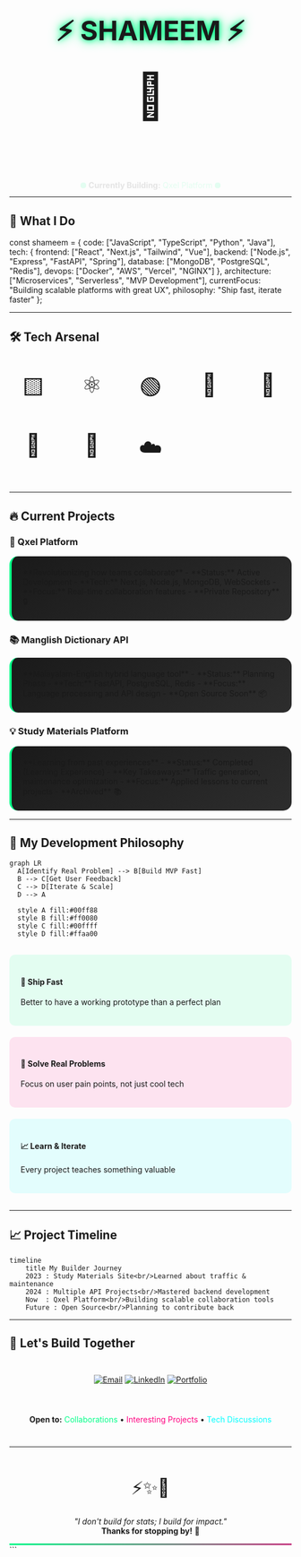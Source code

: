 <style>
  @keyframes float {
    0%, 100% { transform: translateY(0px); }
    50% { transform: translateY(-10px); }
  }
  
  @keyframes glow {
    0%, 100% { text-shadow: 0 0 10px #00ff88, 0 0 20px #00ff88; }
    50% { text-shadow: 0 0 20px #ff0080, 0 0 30px #ff0080; }
  }
  
  @keyframes typewriter {
    from { width: 0; }
    to { width: 100%; }
  }
  
  @keyframes fadeIn {
    from { opacity: 0; transform: translateY(20px); }
    to { opacity: 1; transform: translateY(0); }
  }
  
  @keyframes rotate3D {
    0% { transform: rotateY(0deg) rotateX(0deg); }
    100% { transform: rotateY(360deg) rotateX(360deg); }
  }
  
  .floating { animation: float 3s ease-in-out infinite; }
  .glowing { animation: glow 2s ease-in-out infinite; }
  .typewriter { 
    overflow: hidden;
    border-right: .15em solid #00ff88;
    white-space: nowrap;
    animation: typewriter 3s steps(40) 1s both, blink-caret .75s step-end infinite;
  }
  .fade-in { animation: fadeIn 1s ease-out; }
  .rotate-3d { animation: rotate3D 10s linear infinite; }
  
  @keyframes blink-caret {
    from, to { border-color: transparent; }
    50% { border-color: #00ff88; }
  }
  
  .tech-icon {
    display: inline-block;
    transition: all 0.3s ease;
    font-size: 2.5rem;
    margin: 10px;
  }
  
  .tech-icon:hover {
    transform: scale(1.5) rotate(15deg);
    filter: drop-shadow(0 0 10px #ff0080);
  }
  
  .project-card {
    background: linear-gradient(145deg, #1a1a1a, #2d2d2d);
    border-radius: 15px;
    padding: 20px;
    margin: 15px 0;
    border-left: 4px solid #00ff88;
    transition: all 0.3s ease;
  }
  
  .project-card:hover {
    transform: translateX(10px);
    border-left: 4px solid #ff0080;
    box-shadow: 0 10px 30px rgba(0, 255, 136, 0.2);
  }
  
  .pulse-dot {
    display: inline-block;
    width: 10px;
    height: 10px;
    border-radius: 50%;
    background: #00ff88;
    animation: pulse 1.5s infinite;
  }
  
  @keyframes pulse {
    0% { transform: scale(1); opacity: 1; }
    50% { transform: scale(2); opacity: 0.5; }
    100% { transform: scale(1); opacity: 1; }
  }
</style>

<div align="center">

<!-- Main Header with Custom Animation -->
<h1 class="glowing" style="font-size: 3rem; margin-bottom: 0;">
  ⚡ SHAMEEM ⚡
</h1>

<!-- Floating Avatar -->
<div class="floating" style="font-size: 5rem; margin: 20px 0;">
  🚀
</div>

<!-- Typewriter Effect -->
<h2 class="typewriter" style="font-size: 1.8rem; margin: 20px auto; width: fit-content;">
  Full-Stack Developer & Product Builder
</h2>

<!-- Animated Status -->
<div class="fade-in" style="margin: 30px 0;">
  <span class="pulse-dot"></span>
  <strong>Currently Building:</strong> 
  <span style="color: #00ff88;">Qxel Platform</span>
  <span class="pulse-dot"></span>
</div>

</div>

---

## 🎯 What I Do

<div class="fade-in" style="animation-delay: 0.5s;">

const shameem = {
  code: ["JavaScript", "TypeScript", "Python", "Java"],
  tech: {
    frontend: ["React", "Next.js", "Tailwind", "Vue"],
    backend: ["Node.js", "Express", "FastAPI", "Spring"],
    database: ["MongoDB", "PostgreSQL", "Redis"],
    devops: ["Docker", "AWS", "Vercel", "NGINX"]
  },
  architecture: ["Microservices", "Serverless", "MVP Development"],
  currentFocus: "Building scalable platforms with great UX",
  philosophy: "Ship fast, iterate faster"
};
</div>

---

## 🛠️ Tech Arsenal

<div align="center" class="fade-in" style="animation-delay: 1s;">

<!-- Animated Tech Icons -->
<div style="display: grid; grid-template-columns: repeat(auto-fit, minmax(80px, 1fr)); gap: 20px; margin: 30px 0;">

<div class="tech-icon" title="JavaScript">🟨</div>
<div class="tech-icon" title="React">⚛️</div>
<div class="tech-icon" title="Node.js">🟢</div>
<div class="tech-icon" title="Python">🐍</div>
<div class="tech-icon" title="TypeScript">🔷</div>
<div class="tech-icon" title="MongoDB">🍃</div>
<div class="tech-icon" title="Docker">🐳</div>
<div class="tech-icon" title="AWS">☁️</div>

</div>

</div>

---

## 🔥 Current Projects

<div class="fade-in" style="animation-delay: 1.5s;">

### 🚀 Qxel Platform
<div class="project-card">
**Revolutionizing how teams collaborate**  
- **Status:** Active Development  
- **Tech:** Next.js, Node.js, MongoDB, WebSockets  
- **Focus:** Real-time collaboration features  
- **Private Repository** 🔒
</div>

### 📚 Manglish Dictionary API
<div class="project-card">
**Malayalam-English hybrid language tool**  
- **Status:** Planning Phase  
- **Tech:** FastAPI, PostgreSQL, Redis  
- **Focus:** Language processing and API design  
- **Open Source Soon** 📦
</div>

### 💡 Study Materials Platform
<div class="project-card">
**Learning from past experiences**  
- **Status:** Completed (Learning Experience)  
- **Key Takeaways:** Traffic generation, maintenance optimization  
- **Focus:** Applied lessons to current projects  
- **Archived** 📚
</div>

</div>

---

## 🎨 My Development Philosophy

<div class="fade-in" style="animation-delay: 2s;">

```mermaid
graph LR
  A[Identify Real Problem] --> B[Build MVP Fast]
  B --> C[Get User Feedback]
  C --> D[Iterate & Scale]
  D --> A
  
  style A fill:#00ff88
  style B fill:#ff0080
  style C fill:#00ffff
  style D fill:#ffaa00
```

</div>

<div style="display: grid; grid-template-columns: repeat(auto-fit, minmax(250px, 1fr)); gap: 20px; margin: 30px 0;">

<div style="padding: 20px; background: rgba(0, 255, 136, 0.1); border-radius: 10px;">
<h4>🚀 Ship Fast</h4>
<p>Better to have a working prototype than a perfect plan</p>
</div>

<div style="padding: 20px; background: rgba(255, 0, 128, 0.1); border-radius: 10px;">
<h4>🎯 Solve Real Problems</h4>
<p>Focus on user pain points, not just cool tech</p>
</div>

<div style="padding: 20px; background: rgba(0, 255, 255, 0.1); border-radius: 10px;">
<h4>📈 Learn & Iterate</h4>
<p>Every project teaches something valuable</p>
</div>

</div>

---

## 📈 Project Timeline

<div class="fade-in" style="animation-delay: 2.5s;">

```mermaid
timeline
    title My Builder Journey
    2023 : Study Materials Site<br/>Learned about traffic & maintenance
    2024 : Multiple API Projects<br/>Mastered backend development
    Now  : Qxel Platform<br/>Building scalable collaboration tools
    Future : Open Source<br/>Planning to contribute back
```

</div>

---

## 🤝 Let's Build Together

<div align="center" class="fade-in" style="animation-delay: 3s;">

<!-- Animated Contact Links -->
<div style="display: flex; justify-content: center; gap: 15px; flex-wrap: wrap; margin: 30px 0;">

[![Email](https://img.shields.io/badge/📧_Email_Me-000000?style=for-the-badge&logo=gmail&logoColor=white)](mailto:your.email@example.com)
[![LinkedIn](https://img.shields.io/badge/💼_LinkedIn-0077B5?style=for-the-badge&logo=linkedin&logoColor=white)](https://linkedin.com/in/yourprofile)
[![Portfolio](https://img.shields.io/badge/🌐_Portfolio-FF7139?style=for-the-badge&logo=firefox&logoColor=white)](https://yourportfolio.com)

</div>

<!-- Floating message -->
<div class="floating" style="margin: 40px 0;">
  <strong>Open to:</strong> 
  <span style="color: #00ff88;">Collaborations</span> • 
  <span style="color: #ff0080;">Interesting Projects</span> • 
  <span style="color: #00ffff;">Tech Discussions</span>
</div>

</div>

---

<div align="center" style="margin-top: 50px;">

<!-- Rotating emoji -->
<div class="rotate-3d" style="font-size: 2rem; margin: 20px 0;">
  ⚡✨🚀
</div>

*"I don't build for stats; I build for impact."*  
**Thanks for stopping by!** 👋

<!-- Snake border animation -->
<div style="height: 3px; background: linear-gradient(90deg, #00ff88, #ff0080, #00ffff, #00ff88); background-size: 400% 400%; animation: gradient 3s ease infinite;"></div>

<style>
@keyframes gradient {
  0% { background-position: 0% 50%; }
  50% { background-position: 100% 50%; }
  100% { background-position: 0% 50%; }
}
</style>

</div>
```
